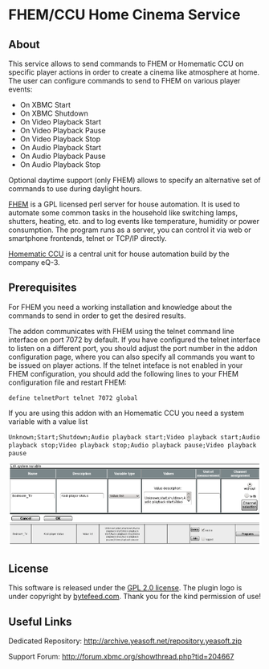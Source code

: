 FHEM/CCU Home Cinema Service
============================

About
-----

This service allows to send commands to FHEM or Homematic CCU on specific
player actions in order to create a cinema like atmosphere at home. The
user can configure commands to send to FHEM on various player events:

 - On XBMC Start
 - On XBMC Shutdown
 - On Video Playback Start
 - On Video Playback Pause
 - On Video Playback Stop
 - On Audio Playback Start
 - On Audio Playback Pause
 - On Audio Playback Stop

Optional daytime support (only FHEM) allows to specify an alternative set
of commands to use during daylight hours.

[FHEM][1] is a GPL licensed perl server for house automation. It is used to
automate some common tasks in the household like switching lamps, shutters,
heating, etc. and to log events like temperature, humidity or power
consumption. The program runs as a server, you can control it via web or
smartphone frontends, telnet or TCP/IP directly.

[Homematic CCU][3] is a central unit for house automation build by the
company eQ-3.

Prerequisites
-------------

For FHEM you need a working installation and knowledge about the commands to
send in order to get the desired results.

The addon communicates with FHEM using the telnet command line interface on
port 7072 by default. If you have configured the telnet interface to listen on
a different port, you should adjust the port number in the addon configuration
page, where you can also specify all commands you want to be issued on player
actions. If the telnet inteface is not enabled in your FHEM configuration, you
should add the following lines to your FHEM configuration file and restart
FHEM:

```
define telnetPort telnet 7072 global
```

If you are using this addon with an Homematic CCU you need a system variable
with a value list

```
Unknown;Start;Shutdown;Audio playback start;Video playback start;Audio playback stop;Video playback stop;Audio playback pause;Video playback pause
```

![Homematic configuration screenshot](/resources/screenshots/ccu_config.png)


License
-------
This software is released under the [GPL 2.0 license][2].
The plugin logo is under copyright by [bytefeed.com][4].
Thank you for the kind permission of use!


Useful Links
-------------

Dedicated Repository: http://archive.yeasoft.net/repository.yeasoft.zip

Support Forum: http://forum.xbmc.org/showthread.php?tid=204667


[1]: http://www.fhem.de
[2]: http://www.gnu.org/licenses/gpl-2.0.html
[3]: http://www.eq-3.de/produkt-detail-zentralen-und-gateways/items/homematic-zentrale-ccu-2.html
[4]: http://bytefeed.com
